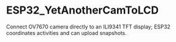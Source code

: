 # ESP32_YetAnotherCamToLCD
Connect OV7670 camera directly to an ILI9341 TFT display; ESP32 coordinates activities and can upload snapshots.
